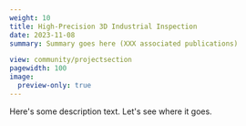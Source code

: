 ```yaml
---
weight: 10
title: High-Precision 3D Industrial Inspection
date: 2023-11-08
summary: Summary goes here (XXX associated publications)

view: community/projectsection
pagewidth: 100
image:
  preview-only: true
---
```

Here's some description text. Let's see where it goes.